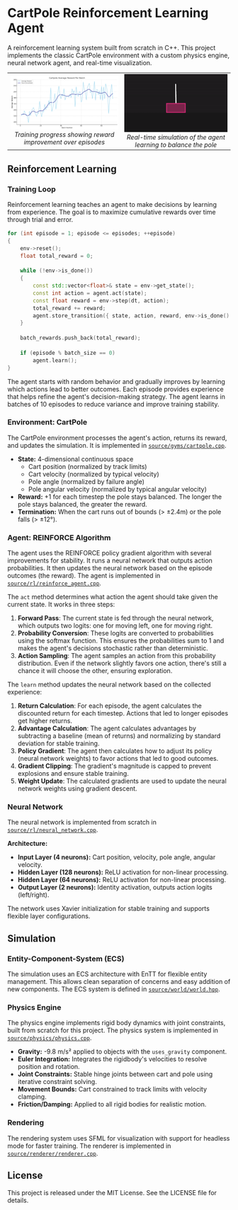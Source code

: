 # CartPole Reinforcement Learning Agent

A reinforcement learning system built from scratch in C++. This project implements the classic CartPole environment with a custom physics engine, neural network agent, and real-time visualization.

<div align="center">
<table>
<tr>
<td align="center"><img src="docs/learning_curve_2.png" width="400"><br><i>Training progress showing reward improvement over episodes</i></td>
<td align="center"><img src="docs/balancing-cartpole.gif" width="400"><br><i>Real-time simulation of the agent learning to balance the pole</i></td>
</tr>
</table>
</div>

## Reinforcement Learning

### Training Loop

Reinforcement learning teaches an agent to make decisions by learning from experience. The goal is to maximize cumulative rewards over time through trial and error.

```cpp
for (int episode = 1; episode <= episodes; ++episode)
{
    env->reset();
    float total_reward = 0;

    while (!env->is_done())
    {
        const std::vector<float>& state = env->get_state();
        const int action = agent.act(state);
        const float reward = env->step(dt, action);
        total_reward += reward;
        agent.store_transition({ state, action, reward, env->is_done() });
    }

    batch_rewards.push_back(total_reward);

    if (episode % batch_size == 0)
        agent.learn();
}
```

The agent starts with random behavior and gradually improves by learning which actions lead to better outcomes. Each episode provides experience that helps refine the agent's decision-making strategy. The agent learns in batches of 10 episodes to reduce variance and improve training stability.

### Environment: CartPole

The CartPole environment processes the agent's action, returns its reward, and updates the simulation. It is implemented in [`source/gyms/cartpole.cpp`](source/gyms/cartpole.cpp).

- **State:** 4-dimensional continuous space
    - Cart position (normalized by track limits)
    - Cart velocity (normalized by typical velocity)
    - Pole angle (normalized by failure angle)
    - Pole angular velocity (normalized by typical angular velocity)
- **Reward:** +1 for each timestep the pole stays balanced. The longer the pole stays balanced, the greater the reward.
- **Termination:** When the cart runs out of bounds (> ±2.4m) or the pole falls (> ±12°).

### Agent: REINFORCE Algorithm

The agent uses the REINFORCE policy gradient algorithm with several improvements for stability. It runs a neural network that outputs action probabilities. It then updates the neural network based on the episode outcomes (the reward). The agent is implemented in [`source/rl/reinforce_agent.cpp`](source/rl/reinforce_agent.cpp).

The `act` method determines what action the agent should take given the current state. It works in three steps:

1. **Forward Pass**: The current state is fed through the neural network, which outputs two logits: one for moving left, one for moving right.
2. **Probability Conversion**: These logits are converted to probabilities using the softmax function. This ensures the probabilities sum to 1 and makes the agent's decisions stochastic rather than deterministic.
3. **Action Sampling**: The agent samples an action from this probability distribution. Even if the network slightly favors one action, there's still a chance it will choose the other, ensuring exploration.

The `learn` method updates the neural network based on the collected experience:

1. **Return Calculation**: For each episode, the agent calculates the discounted return for each timestep. Actions that led to longer episodes get higher returns.
2. **Advantage Calculation**: The agent calculates advantages by subtracting a baseline (mean of returns) and normalizing by standard deviation for stable training.
3. **Policy Gradient**: The agent then calculates how to adjust its policy (neural network weights) to favor actions that led to good outcomes.
4. **Gradient Clipping**: The gradient's magnitude is capped to prevent explosions and ensure stable training.
5. **Weight Update**: The calculated gradients are used to update the neural network weights using gradient descent.

### Neural Network

The neural network is implemented from scratch in [`source/rl/neural_network.cpp`](source/rl/neural_network.cpp).

**Architecture:**
- **Input Layer (4 neurons):** Cart position, velocity, pole angle, angular velocity.
- **Hidden Layer (128 neurons):** ReLU activation for non-linear processing.
- **Hidden Layer (64 neurons):** ReLU activation for non-linear processing.
- **Output Layer (2 neurons):** Identity activation, outputs action logits (left/right).

The network uses Xavier initialization for stable training and supports flexible layer configurations.

## Simulation

### Entity-Component-System (ECS)

The simulation uses an ECS architecture with EnTT for flexible entity management. This allows clean separation of concerns and easy addition of new components. The ECS system is defined in [`source/world/world.hpp`](source/world/world.hpp).

### Physics Engine

The physics engine implements rigid body dynamics with joint constraints, built from scratch for this project. The physics system is implemented in [`source/physics/physics.cpp`](source/physics/physics.cpp).

- **Gravity:** -9.8 m/s² applied to objects with the `uses_gravity` component.
- **Euler Integration:** Integrates the rigidbody's velocities to resolve position and rotation.
- **Joint Constraints:** Stable hinge joints between cart and pole using iterative constraint solving.
- **Movement Bounds:** Cart constrained to track limits with velocity clamping.
- **Friction/Damping:** Applied to all rigid bodies for realistic motion.

### Rendering

The rendering system uses SFML for visualization with support for headless mode for faster training. The renderer is implemented in [`source/renderer/renderer.cpp`](source/renderer/renderer.cpp).

## License

This project is released under the MIT License. See the LICENSE file for details.
